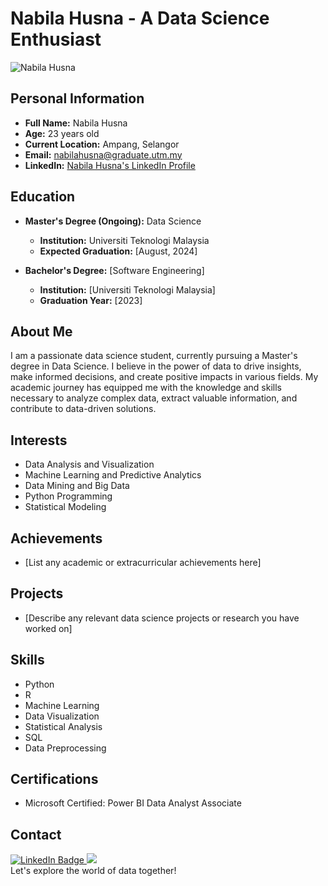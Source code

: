 
# Nabila Husna - A Data Science Enthusiast

![Nabila Husna](https://pic.funnygifsbox.com/uploads/2019/02/funnygifsbox.com-2019-02-23-07-50-56-96.gif)

## Personal Information
- **Full Name:** Nabila Husna
- **Age:** 23 years old
- **Current Location:** Ampang, Selangor
- **Email:** [nabilahusna@graduate.utm.my](mailto:nabilahusna@graduate.utm.my)
- **LinkedIn:** [Nabila Husna's LinkedIn Profile]([insert-linkedin-url-here](https://www.linkedin.com/in/rnabila-husna/))

## Education
- **Master's Degree (Ongoing):** Data Science
  - **Institution:** Universiti Teknologi Malaysia
  - **Expected Graduation:** [August, 2024]
  
- **Bachelor's Degree:** [Software Engineering]
  - **Institution:** [Universiti Teknologi Malaysia]
  - **Graduation Year:** [2023]

## About Me
I am a passionate data science student, currently pursuing a Master's degree in Data Science. I believe in the power of data to drive insights, make informed decisions, and create positive impacts in various fields. My academic journey has equipped me with the knowledge and skills necessary to analyze complex data, extract valuable information, and contribute to data-driven solutions.

## Interests
- Data Analysis and Visualization
- Machine Learning and Predictive Analytics
- Data Mining and Big Data
- Python Programming
- Statistical Modeling

## Achievements
- [List any academic or extracurricular achievements here]

## Projects
- [Describe any relevant data science projects or research you have worked on]

## Skills
- Python
- R
- Machine Learning
- Data Visualization
- Statistical Analysis
- SQL
- Data Preprocessing

## Certifications
- Microsoft Certified: Power BI Data Analyst Associate

## Contact
<div>
<a href="https://www.linkedin.com/in/rnabila-husna/">
    <img src="https://img.shields.io/badge/LinkedIn-blue?style=for-the-badge&logo=linkedin&logoColor=white" alt="LinkedIn Badge"/>
  </a>
  <a href="mailto:nnabhusna@gmail.com?subject=Hello%20Nabila%20!">
    <img src="https://img.shields.io/badge/gmail-%23D14836.svg?&style=for-the-badge&logo=gmail&logoColor=white" />
  </a>
</div>
Let's explore the world of data together!
